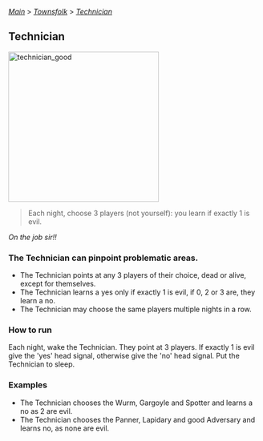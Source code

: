 [*Main*](https://github.com/PowerofMoll/Mining-Timing---A-fancreation-to-Blood-on-the-Clocktower/blob/main) > [_Townsfolk_](https://github.com/PowerofMoll/Mining-Timing---A-fancreation-to-Blood-on-the-Clocktower/blob/main/Townsfolk) > [_Technician_](https://github.com/PowerofMoll/Mining-Timing---A-fancreation-to-Blood-on-the-Clocktower/blob/main/Townsfolk/Technician)

## Technician

<img src="https://github.com/user-attachments/assets/cb90fba9-a1ed-43d7-a3f9-593c166de713" alt="technician_good" width="300" height="300">

> Each night, choose 3 players (not yourself): you learn if exactly 1 is evil.

*On the job sir!!*

### The Technician can pinpoint problematic areas.
- The Technician points at any 3 players of their choice, dead or alive, except for themselves.
- The Technician learns a yes only if exactly 1 is evil, if 0, 2 or 3 are, they learn a no.
- The Technician may choose the same players multiple nights in a row.

### How to run

Each night, wake the Technician. They point at 3 players. If exactly 1 is evil give the 'yes' head signal, otherwise give the 'no' head signal. Put the Technician to sleep.

### Examples
- The Technician chooses the Wurm, Gargoyle and Spotter and learns a no as 2 are evil.
- The Technician chooses the Panner, Lapidary and good Adversary and learns no, as none are evil.
